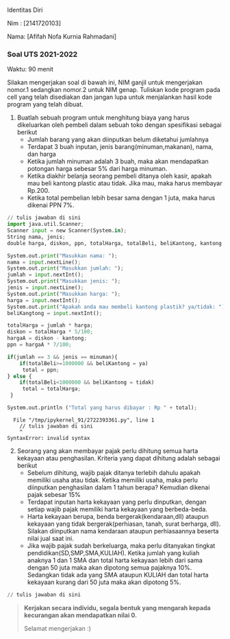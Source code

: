 Identitas Diri

Nim : [2141720103]

Nama: [Afifah Nofa Kurnia Rahmadani]

### Soal UTS 2021-2022
Waktu: 90 menit

Silakan mengerjakan soal di bawah ini, NIM ganjil untuk mengerjakan nomor.1 sedangkan nomor.2 untuk NIM genap. Tuliskan
kode program pada cell yang telah disediakan dan jangan lupa untuk menjalankan hasil kode program yang telah dibuat.

1. Buatlah sebuah program untuk menghitung biaya yang harus dikeluarkan oleh pembeli dalam sebuah toko dengan spesifikasi sebagai berikut
    + Jumlah barang yang akan diinputkan belum diketahui jumlahnya
    + Terdapat 3 buah inputan, jenis barang(minuman,makanan), nama, dan harga
    + Ketika jumlah minuman adalah 3 buah, maka akan mendapatkan potongan harga sebesar 5% dari harga minuman.
    + Ketika diakhir belanja seorang pembeli ditanya oleh kasir, apakah mau beli kantong plastic atau tidak. Jika mau, maka harus membayar Rp.200.
    + Ketika total pembelian lebih besar sama dengan 1 juta, maka harus dikenai PPN 7%.


```python
// tulis jawaban di sini
import java.util.Scanner;
Scanner input = new Scanner(System.in);
String nama, jenis;
double harga, diskon, ppn, totalHarga, totalBeli, beliKantong, kantong = 200;

System.out.print("Masukkan nama: ");
nama = input.nextLine();
System.out.print("Masukkan jumlah: ");
jumlah = input.nextInt();
System.out.print("Masukkan jenis: ");
jenis = input.nextLine();
System.out.print("Masukkan harga: ");
harga = input.nextInt();
System.out.print("Apakah anda mau membeli kantong plastik? ya/tidak: ");
beliKangtong = input.nextInt();

totalHarga = jumlah * harga;
diskon = totalHarga * 5/100;
hargaA = diskon - kantong; 
ppn = hargaA * 7/100;

if(jumlah == 3 && jenis == minuman){
    if(totalBeli>=1000000 && beliKantong = ya)
     total = ppn;
} else {
    if(totalBeli<1000000 && beliKantong = tidak)
     total = totalHarga;
 }

System.out.println ("Total yang harus dibayar : Rp " + total);
```


      File "/tmp/ipykernel_91/2722393361.py", line 1
        // tulis jawaban di sini
        ^
    SyntaxError: invalid syntax



2.	Seorang yang akan membayar pajak perlu dihitung semua harta kekayaan atau penghasilan. Kriteria yang dapat dihitung adalah sebagai berikut
    + Sebelum dihitung, wajib pajak ditanya terlebih dahulu apakah memiliki usaha atau tidak. Ketika memiliki usaha, maka perlu diinputkan penghasilan dalam 1 tahun berapa? Kemudian dikenai pajak sebesar 15%
    + Terdapat inputan harta kekayaan yang perlu dinputkan, dengan setiap wajib pajak memiliki harta kekayaan yang berbeda-beda.
    + Harta kekayaan berupa, benda bergerak(kendaraan,dll) ataupun kekayaan yang tidak bergerak(perhiasan, tanah, surat berharga, dll). Silakan diinputkan nama kendaraan ataupun perhiasaannya beserta nilai jual saat ini.
    + Jika wajib pajak sudah berkeluarga, maka perlu ditanyakan tingkat pendidikan(SD,SMP,SMA,KULIAH). Ketika jumlah yang kuliah anaknya 1 dan 1 SMA dan total harta kekayaan lebih dari sama dengan 50 juta maka akan dipotong semua pajaknya 10%. Sedangkan tidak ada yang SMA ataupun KULIAH dan total harta kekayaan kurang dari 50 juta maka akan dipotong 5%.


```python
// tulis jawaban di sini

```

> **Kerjakan secara individu, segala bentuk yang mengarah kepada kecurangan akan mendapatkan nilai 0.**
>
> Selamat mengerjakan :)

